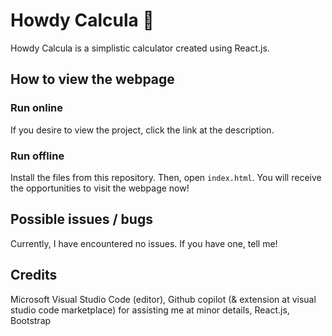 # Howdy Calcula 👾
Howdy Calcula is a simplistic calculator created using React.js.
## How to view the webpage
### Run online
If you desire to view the project, click the link at the description.
### Run offline
Install the files from this repository. Then, open <code>index.html</code>. You will receive the opportunities to visit the webpage now!
## Possible issues / bugs
Currently, I have encountered no issues. If you have one, tell me!
## Credits
Microsoft Visual Studio Code (editor), Github copilot (& extension at visual studio code marketplace) for assisting me at minor details, React.js, Bootstrap

